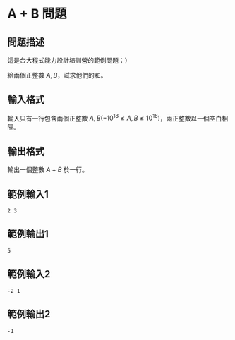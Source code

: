 # A + B 問題
## 問題描述
這是台大程式能力設計培訓營的範例問題：）

給兩個正整數 $A, B$，試求他們的和。

## 輸入格式

輸入只有一行包含兩個正整數 $A, B (-10^{18}\le A, B\le 10^{18})$，兩正整數以一個空白相隔。

## 輸出格式

輸出一個整數 $A+B$ 於一行。

## 範例輸入1
```
2 3
```

## 範例輸出1
```
5
```

## 範例輸入2
```
-2 1
```

## 範例輸出2
```
-1
```
